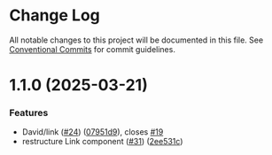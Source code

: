 # Change Log

All notable changes to this project will be documented in this file.
See [Conventional Commits](https://conventionalcommits.org) for commit guidelines.

# 1.1.0 (2025-03-21)


### Features

* David/link ([#24](https://github.com/Flash-Global66/b2b-ui-framework/issues/24)) ([07951d9](https://github.com/Flash-Global66/b2b-ui-framework/commit/07951d918a6e79be7e2cb89d6f1632dbb3a5ecc0)), closes [#19](https://github.com/Flash-Global66/b2b-ui-framework/issues/19)
* restructure Link component ([#31](https://github.com/Flash-Global66/b2b-ui-framework/issues/31)) ([2ee531c](https://github.com/Flash-Global66/b2b-ui-framework/commit/2ee531ce9e9621282e1f3bc64a3a40e0587a0990))
